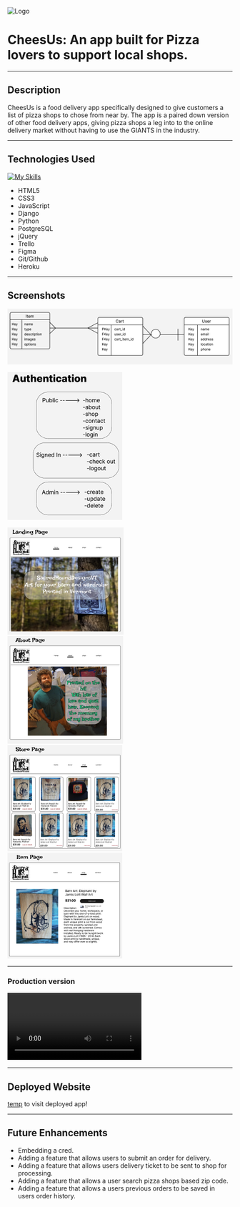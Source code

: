 ![Logo](https://i.imgur.com/ckLPBCK.png)
# CheesUs: An app built for Pizza lovers to support local shops.
***
## Description
CheesUs is a food delivery app specifically designed to give customers a list of pizza shops to chose from near by. The app is a paired down version of other food delivery apps, giving pizza shops a leg into to the online delivery market without having to use the GIANTS in the industry.
***
## Technologies Used

[![My Skills](https://skillicons.dev/icons?i=html,css,vscode,js,django,py,postgres,jquery,figma,git,github,heroku,&perline=4)](https://skillicons.dev)

- HTML5
- CSS3
- JavaScript
- Django
- Python
- PostgreSQL
- jQuery
- Trello
- Figma
- Git/Github
- Heroku

***
## Screenshots
![erd](/main_app/static/images/erd.png)
<br>

![auth](/main_app/static/images/authentication.png)
<br>

![landing](/main_app/static/images/landing_page.png)
![about](/main_app/static/images/about_page.png)
![store](/main_app/static/images/store.png)
![item](/main_app/static/images/item_page.png)
<br>
***
### Production version

![production](/main_app/static/production_vid.mov)
***
## Deployed Website

[temp](https://project2forgeneralassembly.herokuapp.com/forgotten) to visit deployed app! 
***
## Future Enhancements
- Embedding a cred.
- Adding a feature that allows users to submit an order for delivery.
- Adding a feature that allows users delivery ticket to be sent to shop for processing.
- Adding a feature that allows a user search pizza shops based zip code.
- Adding a feature that allows a users previous orders to be saved in users order history.